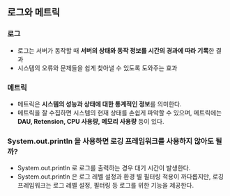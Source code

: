 ## 로그와 메트릭
### 로그
* 로그는 서버가 동작할 때 **서버의 상태와 동작 정보를 시간의 경과에 따라 기록**한 결과
* 시스템의 오류와 문제들을 쉽게 찾아낼 수 있도록 도와주는 효과

### 메트릭
* 메트릭은 **시스템의 성능과 상태에 대한 통계적인 정보**를 의미한다.
* 메트릭을 잘 수집하면 시스템의 현재 상태를 손쉽게 파악할 수 있으며, 메트릭에는 **DAU, Retension, CPU 사용량, 메모리 사용량** 등이 있다.

### System.out.println 을 사용하면 로깅 프레임워크를 사용하지 않아도 될까?
* System.out.println 로 로그를 출력하는 경우 대기 시간이 발생한다.
* System.out.println 은 로그 레벨 설정과 환경 별 필터링 적용이 까다롭지만, 로깅 프레임워크는 로그 레벨 설정, 필터링 등 로그를 위한 기능을 제공한다.